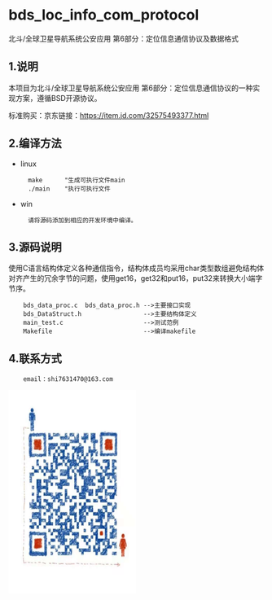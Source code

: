 # bds_loc_info_com_protocol
北斗/全球卫星导航系统公安应用 第6部分：定位信息通信协议及数据格式

## 1.说明  
 本项目为北斗/全球卫星导航系统公安应用 第6部分：定位信息通信协议的一种实现方案，遵循BSD开源协议。

 标准购买：京东链接：https://item.jd.com/32575493377.html

## 2.编译方法  

+ linux

		make      "生成可执行文件main  
		./main    "执行可执行文件  

+ win

		请将源码添加到相应的开发环境中编译。

## 3.源码说明  
使用C语言结构体定义各种通信指令，结构体成员均采用char类型数组避免结构体对齐产生的冗余字节的问题，使用get16，get32和put16，put32来转换大小端字节序。

		bds_data_proc.c  bds_data_proc.h -->主要接口实现  
		bds_DataStruct.h                 -->主要结构体定义  
		main_test.c                      -->测试范例    
		Makefile                         -->编译makefile

## 4.联系方式  
		email：shi7631470@163.com
<img src="https://github.com/shi-hao/c_language_study/blob/master/chatME.jpg" width="250" height="400" />
